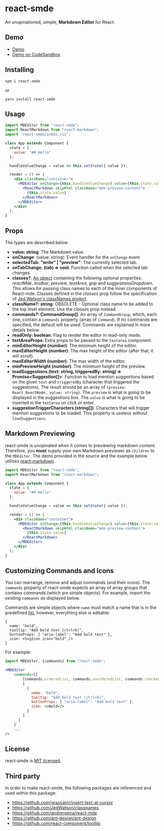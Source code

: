 # react-smde

An unopinationed, simple, **Markdown Editor** for React.

## Demo

- [Demo]()
- [Demo on CodeSandbox]()

## Installing

```
npm i react-smde
```

or

```
yarn install react-smde
```

## Usage

```jsx
import MDEditor from "react-smde";
import ReactMarkdown from "react-markdown";
import "react-smde/index.css";

class App extends Component {
  state = {
    value: "## Hello"
  };

  handleValueChange = value => this.setState({ value });

  render = () => (
    <div className="container">
      <MDEditor onChange={this.handleValueChange} value={this.state.value}>
        <ReactMarkdown skipHtml className="mde-preview-content">
          {this.state.value}
        </ReactMarkdown>
      </MDEditor>
    </div>
  );
}
```

## Props

The types are described below

- **value: string**: The Markdown value.
- **onChange**: (value: string): Event handler for the `onChange` event.
- **selectedTab: "write" | "preview"**: The currently selected tab.
- **onTabChange: (tab) => void**: Function called when the selected tab changes.
- **classes?**: [An object](https://github.com/andrerpena/react-mde/blob/master/src/classes.ts) containing the following optional properties: _reactMde_, _toolbar_, _preview_, _textArea_, _grip_ and _suggestionsDropdown_.
  This allows for passing class names to each of the inner components of React-mde. Classes defined in the _classes_ prop
  follow the specification of [Jed Watson's classNames project](https://github.com/JedWatson/classnames).
- **className?: string**: OBSOLETE - Optional class name to be added to the top level element. Use the _classes_ prop instead.
- **commands?: CommandGroup[]**: An array of `CommandGroup`, which, each one, contain a `commands` property (array of `Command`). If no commands are specified, the default will be used. Commands are explained in more details below.
- **readOnly: boolean**: Flag to render the editor in read-only mode.
- **textAreaProps**: Extra props to be passed to the `textarea` component.
- **minEditorHeight (number)**: The minimum height of the editor.
- **maxEditorHeight (number)**: The max height of the editor (after that, it will scroll).
- **maxEditorWidth (number)**: The max width of the editor.
- **minPreviewHeight (number)**: The minimum height of the preview.
- **loadSuggestions (text: string, triggeredBy: string) => Promise<Suggestion[]>**: Function to load mention suggestions based on the
  given `text` and `triggeredBy` (character that triggered the suggestions). The result should be an array of `{preview: React.ReactNode, value: string}`.
  The `preview` is what is going to be displayed in the suggestions box. The `value` is what is going to be inserted in the `textarea` on click or enter.
- **suggestionTriggerCharacters (string[])**: Characters that will trigger mention suggestions to be loaded. This property is useless
  without `loadSuggestions`.

## Markdown Previewing

react-smde is unopinated when it comes to previewing markdown content. Therefore, you **must** supply your own Markdown previewer as `children` to the `MDEditor`. The demo provided in the source and the example below utilizes [react-markdown](https://github.com/rexxars/react-markdown).

```jsx
import MDEditor from "react-smde";
import ReactMarkdown from "react-markdown";

class App extends Component {
  state = {
    value: "## Hello"
  };

  handleValueChange = value => this.setState({ value });

  render = () => (
    <div className="container">
      <MDEditor onChange={this.handleValueChange} value={this.state.value}>
        <ReactMarkdown skipHtml className="mde-preview-content">
          {this.state.value}
        </ReactMarkdown>
      </MDEditor>
    </div>
  );
}
```

## Customizing Commands and Icons

You can rearrange, remove and adjust commands (and their icons). The `commands` property of react-smde expects an array of array groups that contains commands (which are simple objects). For example, import the existing `commands` as displayed below.

Commands are simple objects where `name` must match a name that is in the predefined [list](src/commands/index.js#L18-L27), however, everything else is editable:

```
{
  name: "bold",
  tooltip: "Add bold text (ctrl+b)",
  buttonProps: { "aria-label": "Add bold text" },
  icon: <SvgIcon icon="bold" />
}
```

For example:

```jsx
import MDEditor, {commands} from "react-smde";

<MDEditor
    commands={[
        [commands.orderedList, commands.unorderedList, commands.checkedList],
        [
          {
            name: "bold",
            tooltip: "Add bold text (ctrl+b)",
            buttonProps: { "aria-label": "Add bold text" },
            icon: <>Bold</>
          }
        ]
      ]
    }
    ...
/>
```

## License

react-smde is [MIT licensed](LICENSE).

## Third party

In order to make react-smde, the following packages are referenced and used within this package:

- https://github.com/grassator/insert-text-at-cursor
- https://github.com/JedWatson/classnames
- https://github.com/andrerpena/react-mde
- https://github.com/ant-design/ant-design
- https://github.com/react-component/tooltip

